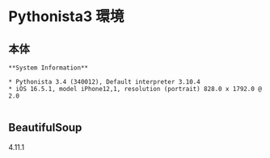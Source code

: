 # Pythonista3 環境

## 本体

```
**System Information**

* Pythonista 3.4 (340012), Default interpreter 3.10.4
* iOS 16.5.1, model iPhone12,1, resolution (portrait) 828.0 x 1792.0 @ 2.0


```

## BeautifulSoup

4.11.1

